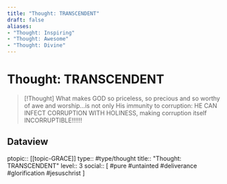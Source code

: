 ```yaml
---
title: "Thought: TRANSCENDENT"
draft: false
aliases:
- "Thought: Inspiring"
- "Thought: Awesome"
- "Thought: Divine"
---
```

# Thought: TRANSCENDENT
> [!Thought]
> What makes GOD so priceless, so precious and so worthy of awe and worship…is not only His immunity to corruption: HE CAN INFECT CORRUPTION WITH HOLINESS, making corruption itself INCORRUPTIBLE!!!!!!

## Dataview
ptopic:: [[topic-GRACE]]
type:: #type/thought
title:: "Thought: TRANSCENDENT"
level:: 3
social:: [ #pure #untainted #deliverance #glorification #jesuschrist ]